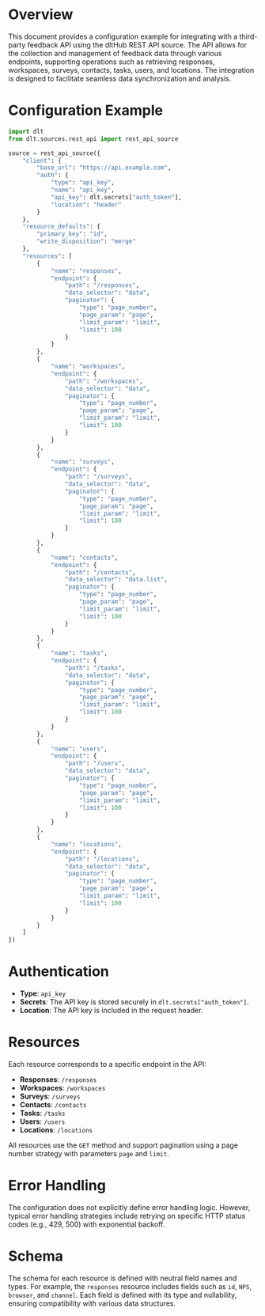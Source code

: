 # Overview

This document provides a configuration example for integrating with a third-party feedback API using the dltHub REST API source. The API allows for the collection and management of feedback data through various endpoints, supporting operations such as retrieving responses, workspaces, surveys, contacts, tasks, users, and locations. The integration is designed to facilitate seamless data synchronization and analysis.

# Configuration Example

```python
import dlt
from dlt.sources.rest_api import rest_api_source

source = rest_api_source({
    "client": {
        "base_url": "https://api.example.com",
        "auth": {
            "type": "api_key",
            "name": "api_key",
            "api_key": dlt.secrets["auth_token"],
            "location": "header"
        }
    },
    "resource_defaults": {
        "primary_key": "id",
        "write_disposition": "merge"
    },
    "resources": [
        {
            "name": "responses",
            "endpoint": {
                "path": "/responses",
                "data_selector": "data",
                "paginator": {
                    "type": "page_number",
                    "page_param": "page",
                    "limit_param": "limit",
                    "limit": 100
                }
            }
        },
        {
            "name": "workspaces",
            "endpoint": {
                "path": "/workspaces",
                "data_selector": "data",
                "paginator": {
                    "type": "page_number",
                    "page_param": "page",
                    "limit_param": "limit",
                    "limit": 100
                }
            }
        },
        {
            "name": "surveys",
            "endpoint": {
                "path": "/surveys",
                "data_selector": "data",
                "paginator": {
                    "type": "page_number",
                    "page_param": "page",
                    "limit_param": "limit",
                    "limit": 100
                }
            }
        },
        {
            "name": "contacts",
            "endpoint": {
                "path": "/contacts",
                "data_selector": "data.list",
                "paginator": {
                    "type": "page_number",
                    "page_param": "page",
                    "limit_param": "limit",
                    "limit": 100
                }
            }
        },
        {
            "name": "tasks",
            "endpoint": {
                "path": "/tasks",
                "data_selector": "data",
                "paginator": {
                    "type": "page_number",
                    "page_param": "page",
                    "limit_param": "limit",
                    "limit": 100
                }
            }
        },
        {
            "name": "users",
            "endpoint": {
                "path": "/users",
                "data_selector": "data",
                "paginator": {
                    "type": "page_number",
                    "page_param": "page",
                    "limit_param": "limit",
                    "limit": 100
                }
            }
        },
        {
            "name": "locations",
            "endpoint": {
                "path": "/locations",
                "data_selector": "data",
                "paginator": {
                    "type": "page_number",
                    "page_param": "page",
                    "limit_param": "limit",
                    "limit": 100
                }
            }
        }
    ]
})
```

# Authentication

- **Type**: `api_key`
- **Secrets**: The API key is stored securely in `dlt.secrets["auth_token"]`.
- **Location**: The API key is included in the request header.

# Resources

Each resource corresponds to a specific endpoint in the API:

- **Responses**: `/responses`
- **Workspaces**: `/workspaces`
- **Surveys**: `/surveys`
- **Contacts**: `/contacts`
- **Tasks**: `/tasks`
- **Users**: `/users`
- **Locations**: `/locations`

All resources use the `GET` method and support pagination using a page number strategy with parameters `page` and `limit`.

# Error Handling

The configuration does not explicitly define error handling logic. However, typical error handling strategies include retrying on specific HTTP status codes (e.g., 429, 500) with exponential backoff.

# Schema

The schema for each resource is defined with neutral field names and types. For example, the `responses` resource includes fields such as `id`, `NPS`, `browser`, and `channel`. Each field is defined with its type and nullability, ensuring compatibility with various data structures.